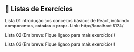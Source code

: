 ## 📑 Listas de Exercícios
Lista 01
Introdução aos conceitos básicos de React, incluindo componentes, estados e props.
Link: http://localhost:5174/

Lista 02
(Em breve: Fique ligado para mais exercícios!)

Lista 03
(Em breve: Fique ligado para mais exercícios!)
